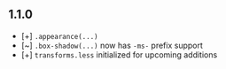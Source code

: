 ## 1.1.0

* [+] `.appearance(...)`
* [~] `.box-shadow(...)` now has `-ms-` prefix support
* [+] `transforms.less` initialized for upcoming additions
